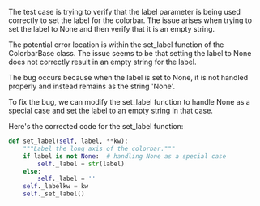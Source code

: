 The test case is trying to verify that the label parameter is being used correctly to set the label for the colorbar. The issue arises when trying to set the label to None and then verify that it is an empty string.

The potential error location is within the set_label function of the ColorbarBase class. The issue seems to be that setting the label to None does not correctly result in an empty string for the label.

The bug occurs because when the label is set to None, it is not handled properly and instead remains as the string 'None'.

To fix the bug, we can modify the set_label function to handle None as a special case and set the label to an empty string in that case.

Here's the corrected code for the set_label function:

```python
def set_label(self, label, **kw):
    """Label the long axis of the colorbar."""
    if label is not None:  # handling None as a special case
        self._label = str(label)
    else:
        self._label = ''
    self._labelkw = kw
    self._set_label()
```